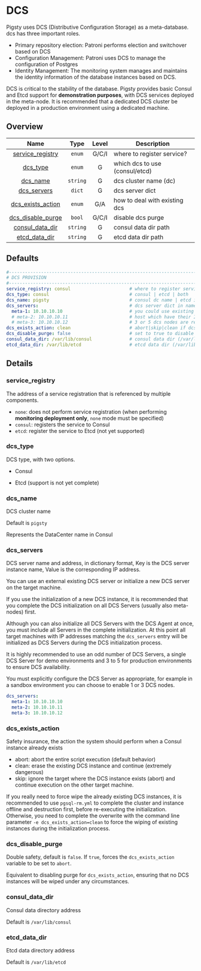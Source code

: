 # DCS

Pigsty uses DCS (Distributive Configuration Storage) as a meta-database. dcs has three important roles.

* Primary repository election: Patroni performs election and switchover based on DCS
* Configuration Management: Patroni uses DCS to manage the configuration of Postgres
* Identity Management: The monitoring system manages and maintains the identity information of the database instances based on DCS.

DCS is critical to the stability of the database. 
Pigsty provides basic Consul and Etcd support for **demonstration purposes**, 
with DCS services deployed in the meta-node. 
It is recommended that a dedicated DCS cluster be deployed in a production environment using a dedicated machine.



## Overview

|                            Name                             |    Type    | Level  | Description |
| :----------------------------------------------------------: | :--------: | :---: | ---- |
|         [service_registry](#service_registry)          |  `enum`  |  G/C/I  | where to register service? |
|                 [dcs_type](#dcs_type)                  |  `enum`  |  G  | which dcs to use (consul/etcd) |
|                 [dcs_name](#dcs_name)                  |  `string`  |  G  | dcs cluster name (dc) |
|              [dcs_servers](#dcs_servers)               |  `dict`  |  G  | dcs server dict |
|        [dcs_exists_action](#dcs_exists_action)         |  `enum`  |  G/A  | how to deal with existing dcs |
|        [dcs_disable_purge](#dcs_disable_purge)         |  `bool`  |  G/C/I  | disable dcs purge |
|          [consul_data_dir](#consul_data_dir)           |  `string`  |  G  | consul data dir path |
|            [etcd_data_dir](#etcd_data_dir)             |  `string`  |  G  | etcd data dir path |


## Defaults

```yaml
#------------------------------------------------------------------------------
# DCS PROVISION
#------------------------------------------------------------------------------
service_registry: consul                      # where to register services: none | consul | etcd | both
dcs_type: consul                              # consul | etcd | both
dcs_name: pigsty                              # consul dc name | etcd initial cluster token
dcs_servers:                                  # dcs server dict in name:ip format
  meta-1: 10.10.10.10                         # you could use existing dcs cluster
  # meta-2: 10.10.10.11                       # host which have their IP listed here will be init as server
  # meta-3: 10.10.10.12                       # 3 or 5 dcs nodes are recommend for production environment
dcs_exists_action: clean                      # abort|skip|clean if dcs server already exists
dcs_disable_purge: false                      # set to true to disable purge functionality for good (force dcs_exists_action = abort)
consul_data_dir: /var/lib/consul              # consul data dir (/var/lib/consul by default)
etcd_data_dir: /var/lib/etcd                  # etcd data dir (/var/lib/consul by default)
```





## Details

### service_registry

The address of a service registration that is referenced by multiple components.

* `none`: does not perform service registration (when performing **monitoring deployment only**, `none` mode must be specified)
* `consul`: registers the service to Consul
* `etcd`: register the service to Etcd (not yet supported)



### dcs_type

DCS type, with two options.

* Consul

* Etcd (support is not yet complete)




### dcs_name

DCS cluster name

Default is `pigsty`

Represents the DataCenter name in Consul



### dcs_servers

DCS server name and address, in dictionary format, Key is the DCS server instance name, Value is the corresponding IP address.

You can use an external existing DCS server or initialize a new DCS server on the target machine.

If you use the initialization of a new DCS instance, it is recommended that you complete the DCS initialization on all DCS Servers (usually also meta-nodes) first.

Although you can also initialize all DCS Servers with the DCS Agent at once, you must include all Servers in the complete initialization. At this point all target machines with IP addresses matching the `dcs_servers` entry will be initialized as DCS Servers during the DCS initialization process.

It is highly recommended to use an odd number of DCS Servers, a single DCS Server for demo environments and 3 to 5 for production environments to ensure DCS availability.

You must explicitly configure the DCS Server as appropriate, for example in a sandbox environment you can choose to enable 1 or 3 DCS nodes.

```yaml
dcs_servers:
  meta-1: 10.10.10.10
  meta-2: 10.10.10.11 
  meta-3: 10.10.10.12 
```




### dcs_exists_action

Safety insurance, the action the system should perform when a Consul instance already exists

* abort: abort the entire script execution (default behavior)
* clean: erase the existing DCS instance and continue (extremely dangerous)
* skip: ignore the target where the DCS instance exists (abort) and continue execution on the other target machine.

If you really need to force wipe the already existing DCS instances, it is recommended to use `pgsql-rm.yml` to complete the cluster and instance offline and destruction first, before re-executing the initialization. Otherwise, you need to complete the overwrite with the command line parameter `-e dcs_exists_action=clean` to force the wiping of existing instances during the initialization process.



### dcs_disable_purge

Double safety, default is `false`. If `true`, forces the `dcs_exists_action` variable to be set to `abort`.

Equivalent to disabling purge for `dcs_exists_action`, ensuring that no DCS instances will be wiped under any circumstances.



### consul_data_dir

Consul data directory address

Default is `/var/lib/consul`



### etcd_data_dir

Etcd data directory address

Default is `/var/lib/etcd`